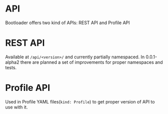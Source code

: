 # API

Bootloader offers two kind of APIs: REST API and Profile API

# REST API

Available at `/api/<version>/` and currently partially namespaced.
In 0.0.1-alpha2 there are planned a set of improvements for proper namespaces
and tests.

# Profile API

Used in Profile YAML files(`kind: Profile`) to get proper version of API to use
with it.

